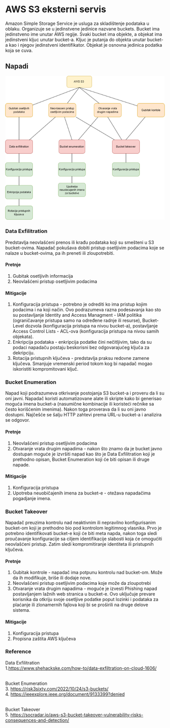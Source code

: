 # AWS S3 eksterni servis

Amazon Simple Storage Service je usluga za skladištenje podataka u oblaku. Organizuje se u jedinstvene jedinice nazvane buckets. Bucket ima jedinstveno ime unutar AWS regije. Svaki bucket ima objekte, a objekat ima jedinstveni kljuc unutar bucket-a. Kljuc je putanja do objekta unutar bucket-a kao i njegov jedinstveni identifikator. Objekat je osnovna jedinica podatka koja se cuva.

## Napadi

![Stablo napada](https://github.com/vulinana/ZOSS-Projekat/blob/main/GlavniDeoSistema/AWS-S3/AWS-S3-attack-tree.drawio.png)

### Data Exfilitration

Predstavlja neovlašćeni prenos ili krađu podataka koji su smešteni u S3 bucket-ovima. Napadač pokušava dobiti pristup osetljivim podacima koje se nalaze u bucket-ovima, pa ih preneti ili zloupotrebiti.

#### Pretnje

1. Gubitak osetljivih informacija
2. Neovlašćeni pristup osetljivim podacima

#### Mitigacije

1. Konfiguracija pristupa - potrebno je odrediti ko ima pristup kojim podacima i na koji način. Ovo podrazumeva razna podesavanja kao sto su postavljanje Identity and Access Managment - IAM politika (ograničavanje pristupa samo na određene radnje ili resurse), Bucket-Level dozvola (konfiguracija pristupa na nivou bucket-a), postavljanje Access Control Lists - ACL-ova (konfiguracija pristupa na nivou samih objekata).
2. Enkripcija podataka - enkripcija podatke čini nečitljivim, tako da su podaci napadaču postaju beskorisni bez odgovarajućeg ključa za dekripciju.
3. Rotacija pristupnih ključeva - predstavlja praksu redovne zamene ključeva. Smanjuje vremenski period tokom kog bi napadač mogao iskoristiti kompromitovani ključ.

### Bucket Enumeration

Napad koji podrazumeva otkrivanje postojanja S3 bucket-a i proveru da li su oni javni. Napadač koristi automatizovane alate ili skripte kako bi generisao moguća imena bucket-a (nasumične kombinacije ili koristeći rečnike sa često korišćenim imenima). Nakon toga proverava da li su oni javno dostupni. Najčešće se šalju HTTP zahtevi prema URL-u bucket-a i analizira se odgovor.


#### Pretnje

1. Neovlašćeni pristup osetljivim podacima
2. Otvaranje vrata drugim napadima - nakon što znamo da je bucket javno dostupan moguće je izvršiti napad kao što je Data Exfilitration koji je prethodno opisan, Bucket Enumeration koji će biti opisan ili druge napade.

#### Mitigacije

1. Konfiguracija pristupa 
2. Upotreba neuobičajenih imena za bucket-e - otežava napadačima pogadjanje imena.

### Bucket Takeover

Napadač preuzima kontrolu nad neaktivnim ili nepravilno konfigurisanim bucket-om koji je prethodno bio pod kontrolom legitimnog vlasnika. Prvo je potrebno identifikovati bucket-e koji će biti meta napda, nakon toga sledi proučavanje konfiguracije sa ciljem identifikacije slabosti koja će omogućiti neovlašćeni pristup. Zatim sledi kompromitiranje identiteta ili pristupnih ključeva.

#### Pretnje

1. Gubitak kontrole - napadač ima potpunu kontrolu nad bucket-om. Može da ih modifikuje, briše ili dodaje nove.
2. Neovlašćeni pristup osetljivim podacima koje može da zloupotrebi
3. Otvaranje vrata drugim napadima - moguće je izvesti Phishing napad postavljanjem lažnih web stranica u bucket-e. Ovo uključuje prevare korisnika da otkriju svoje osetljive podatke poput lozinki i podataka za plaćanje ili zlonamernih fajlova koji bi se proširili na druge delove sistema.

#### Mitigacije 

1. Konfiguracija pristupa
2. Propisna zaštita AWS ključeva

### Reference
Data Exfilitration<br>
1.https://www.shehackske.com/how-to/data-exfiltration-on-cloud-1606/
   
<br>Bucket Enumeration<br>
3. https://risk3sixty.com/2022/10/24/s3-buckets/
<br>4. https://ieeexplore.ieee.org/document/9133399?denied

<br>Bucket Takeover<br>
5. https://socradar.io/aws-s3-bucket-takeover-vulnerability-risks-consequences-and-detection/
   



